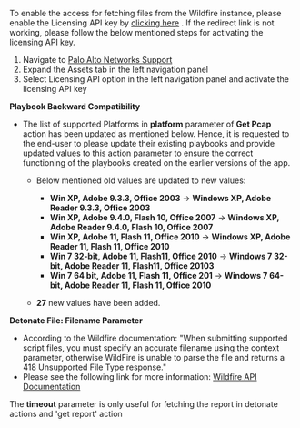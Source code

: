 [comment]: # " File: readme.md"
[comment]: # "  Copyright (c) 2016-2021 Splunk Inc."
[comment]: # ""
[comment]: # "Licensed under the Apache License, Version 2.0 (the 'License');"
[comment]: # "you may not use this file except in compliance with the License."
[comment]: # "You may obtain a copy of the License at"
[comment]: # ""
[comment]: # "    http://www.apache.org/licenses/LICENSE-2.0"
[comment]: # ""
[comment]: # "Unless required by applicable law or agreed to in writing, software distributed under"
[comment]: # "the License is distributed on an 'AS IS' BASIS, WITHOUT WARRANTIES OR CONDITIONS OF ANY KIND,"
[comment]: # "either express or implied. See the License for the specific language governing permissions"
[comment]: # "and limitations under the License."
[comment]: # ""
To enable the access for fetching files from the Wildfire instance, please enable the Licensing API
key by [clicking here](https://support.paloaltonetworks.com/License/LicensingApi/34470) . If the
redirect link is not working, please follow the below mentioned steps for activating the licensing
API key.

1.  Navigate to [Palo Alto Networks Support](https://support.paloaltonetworks.com)
2.  Expand the Assets tab in the left navigation panel
3.  Select Licensing API option in the left navigation panel and activate the licensing API key

**Playbook Backward Compatibility**

-   The list of supported Platforms in **platform** parameter of **Get Pcap** action has been
    updated as mentioned below. Hence, it is requested to the end-user to please update their
    existing playbooks and provide updated values to this action parameter to ensure the correct
    functioning of the playbooks created on the earlier versions of the app.

      

    -   Below mentioned old values are updated to new values:

          

        -   **Win XP, Adobe 9.3.3, Office 2003** -> **Windows XP, Adobe Reader 9.3.3, Office 2003**
        -   **Win XP, Adobe 9.4.0, Flash 10, Office 2007** -> **Windows XP, Adobe Reader 9.4.0,
            Flash 10, Office 2007**
        -   **Win XP, Adobe 11, Flash 11, Office 2010** -> **Windows XP, Adobe Reader 11, Flash 11,
            Office 2010**
        -   **Win 7 32-bit, Adobe 11, Flash11, Office 2010** -> **Windows 7 32-bit, Adobe Reader 11,
            Flash11, Office 20103**
        -   **Win 7 64 bit, Adobe 11, Flash 11, Office 201** -> **Windows 7 64-bit, Adobe Reader 11,
            Flash 11, Office 2010**

    -   **27** new values have been added.

**Detonate File: Filename Parameter**

-   According to the Wildfire documentation: "When submitting supported script files, you must specify 
    an accurate filename using the context parameter, otherwise WildFire is unable to parse the file 
    and returns a 418 Unsupported File Type response." 
-   Please see the following link for more information: [Wildfire API Documentation](https://docs.paloaltonetworks.com/wildfire/u-v/wildfire-api/submit-files-and-links-through-the-wildfire-api)


The **timeout** parameter is only useful for fetching the report in detonate actions and 'get
report' action
